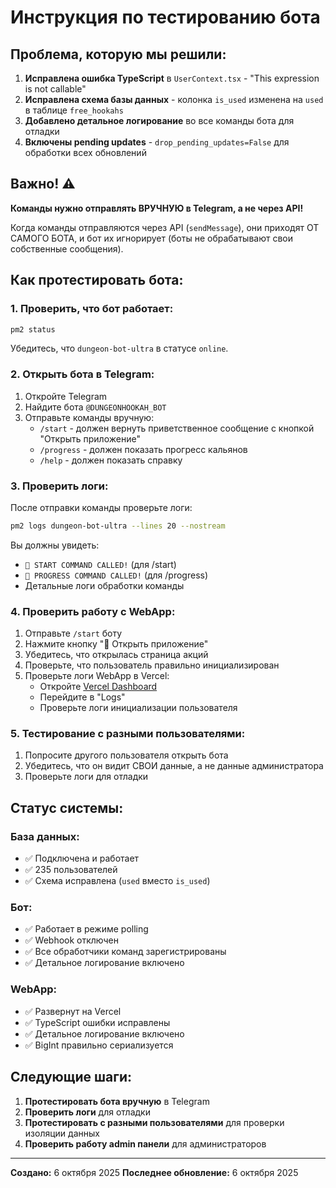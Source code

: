 # Инструкция по тестированию бота

## Проблема, которую мы решили:

1. **Исправлена ошибка TypeScript** в `UserContext.tsx` - "This expression is not callable"
2. **Исправлена схема базы данных** - колонка `is_used` изменена на `used` в таблице `free_hookahs`
3. **Добавлено детальное логирование** во все команды бота для отладки
4. **Включены pending updates** - `drop_pending_updates=False` для обработки всех обновлений

## Важно! ⚠️

**Команды нужно отправлять ВРУЧНУЮ в Telegram, а не через API!**

Когда команды отправляются через API (`sendMessage`), они приходят ОТ САМОГО БОТА, и бот их игнорирует (боты не обрабатывают свои собственные сообщения).

## Как протестировать бота:

### 1. Проверить, что бот работает:

```bash
pm2 status
```

Убедитесь, что `dungeon-bot-ultra` в статусе `online`.

### 2. Открыть бота в Telegram:

1. Откройте Telegram
2. Найдите бота `@DUNGEONHOOKAH_BOT`
3. Отправьте команды вручную:
   - `/start` - должен вернуть приветственное сообщение с кнопкой "Открыть приложение"
   - `/progress` - должен показать прогресс кальянов
   - `/help` - должен показать справку

### 3. Проверить логи:

После отправки команды проверьте логи:

```bash
pm2 logs dungeon-bot-ultra --lines 20 --nostream
```

Вы должны увидеть:
- `🚀 START COMMAND CALLED!` (для /start)
- `🚀 PROGRESS COMMAND CALLED!` (для /progress)
- Детальные логи обработки команды

### 4. Проверить работу с WebApp:

1. Отправьте `/start` боту
2. Нажмите кнопку "🚀 Открыть приложение"
3. Убедитесь, что открылась страница акций
4. Проверьте, что пользователь правильно инициализирован
5. Проверьте логи WebApp в Vercel:
   - Откройте [Vercel Dashboard](https://vercel.com/shadowskybtws-projects/frontend)
   - Перейдите в "Logs"
   - Проверьте логи инициализации пользователя

### 5. Тестирование с разными пользователями:

1. Попросите другого пользователя открыть бота
2. Убедитесь, что он видит СВОИ данные, а не данные администратора
3. Проверьте логи для отладки

## Статус системы:

### База данных:
- ✅ Подключена и работает
- ✅ 235 пользователей
- ✅ Схема исправлена (`used` вместо `is_used`)

### Бот:
- ✅ Работает в режиме polling
- ✅ Webhook отключен
- ✅ Все обработчики команд зарегистрированы
- ✅ Детальное логирование включено

### WebApp:
- ✅ Развернут на Vercel
- ✅ TypeScript ошибки исправлены
- ✅ Детальное логирование включено
- ✅ BigInt правильно сериализуется

## Следующие шаги:

1. **Протестировать бота вручную** в Telegram
2. **Проверить логи** для отладки
3. **Протестировать с разными пользователями** для проверки изоляции данных
4. **Проверить работу admin панели** для администраторов

---

**Создано:** 6 октября 2025
**Последнее обновление:** 6 октября 2025

